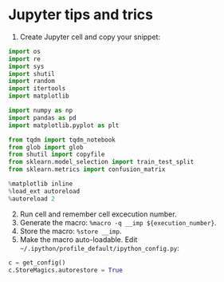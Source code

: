 # Jupyter tips and trics

1. Create Jupyter cell and copy your snippet:

```python
import os
import re
import sys
import shutil
import random
import itertools 
import matplotlib

import numpy as np
import pandas as pd 
import matplotlib.pyplot as plt

from tqdm import tqdm_notebook
from glob import glob
from shutil import copyfile
from sklearn.model_selection import train_test_split
from sklearn.metrics import confusion_matrix

%matplotlib inline
%load_ext autoreload
%autoreload 2
```

2. Run cell and remember cell excecution number.
3. Generate the macro: `%macro -q __imp ${execution_number}`.
4. Store the macro: `%store __imp`. 
5. Make the macro auto-loadable. Edit `~/.ipython/profile_default/ipython_config.py`:

```python
c = get_config()
c.StoreMagics.autorestore = True
```
